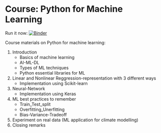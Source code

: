 # Course: Python for Machine Learning

Run it now: [![Binder](https://mybinder.org/badge_logo.svg)](https://mybinder.org/v2/gh/mardatade/Course-Python-for-Machine-Learning/master)

Course materials on Python for machine learning:
1. Introduction
    * Basics of machine learning
    * AI-ML-DL
    * Types of ML techniques
    * Python essential libraries for ML
2. Linear and Nonlinear Reggression-representation with 3 different ways
    * Implementation using Scikit-learn
3. Neural-Network
    * Implementation using Keras
4. ML best practices to remember
    * Train_Test_split
    * Overfitting_Unerfitting
    * Bias-Variance-Tradeoff
5. Experiment on real data (ML application for climate modelling)
6. Closing remarks
